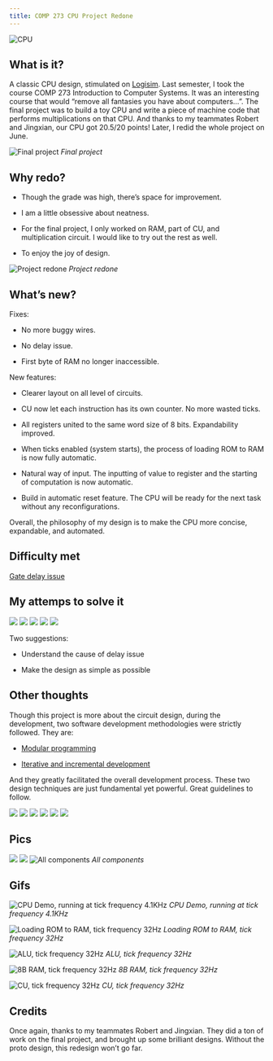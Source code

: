 ```yaml
---
title: COMP 273 CPU Project Redone
---
```


![CPU](/images/CPU%20Main.gif)

## What is it?

A classic CPU design, stimulated on [Logisim](http://www.cburch.com/logisim/). Last semester, I took the course COMP 273 Introduction to Computer Systems. It was an interesting course that would “remove all fantasies you have about computers…”. The final project was to build a toy CPU and write a piece of machine code that performs multiplications on that CPU. And thanks to my teammates Robert and Jingxian, our CPU got 20.5/20 points! Later, I redid the whole project on June.

![Final project](/images/CPU%20Prototype.png)
*Final project*

## Why redo?

- Though the grade was high, there’s space for improvement.

- I am a little obsessive about neatness.

- For the final project, I only worked on RAM, part of CU, and multiplication circuit. I would like to try out the rest as well.

- To enjoy the joy of design.

![Project redone](/images/CPU.png)
*Project redone*

## What’s new?

Fixes:

- No more buggy wires.

- No delay issue.

- First byte of RAM no longer inaccessible.

New features:

- Clearer layout on all level of circuits.

- CU now let each instruction has its own counter. No more wasted ticks.

- All registers united to the same word size of 8 bits. Expandability improved.

- When ticks enabled (system starts), the process of loading ROM to RAM is now fully automatic.

- Natural way of input. The inputting of value to register and the starting of computation is now automatic.

- Build in automatic reset feature. The CPU will be ready for the next task without any reconfigurations.

Overall, the philosophy of my design is to make the CPU more concise, expandable, and automated.

## Difficulty met

[Gate delay issue](http://www.cburch.com/logisim/docs/2.6.0/en/guide/prop/delays.html)

## My attemps to solve it

![](/images/CPU%20CU%20v1.0.png)
![](/images/CPU%20CU%20v1.1.png)
![](/images/CPU%20CU%20v2.0.png)
![](/images/CPU%20CU%20v2.0%20with%20comments.png)
![](/images/CPU%20CU%20v3.0.png)

Two suggestions:

- Understand the cause of delay issue

- Make the design as simple as possible

## Other thoughts

Though this project is more about the circuit design, during the development, two software development methodologies were strictly followed. They are:

- [Modular programming](https://en.wikipedia.org/wiki/Modular_programming)

- [Iterative and incremental development](https://en.wikipedia.org/wiki/Iterative_and_incremental_development)

And they greatly facilitated the overall development process. These two design techniques are just fundamental yet powerful. Great guidelines to follow.

![](/images/CPU%20Proto%201.png)
![](/images/CPU%20Proto%202.png)
![](/images/CPU%20Proto%203.png)
![](/images/CPU%20Proto%204.png)
![](/images/CPU%20Proto%205.png)
![](/images/CPU%20Proto%206.png)

## Pics

![](/images/CPU%20Main%20Labeled.png)
![](/images/CPU%20Classical%20CPU%20Design.png)
![All components](/images/CPU%20&%20Components.png)
*All components*

## Gifs

![CPU Demo, running at tick frequency 4.1KHz](/images/CPU%20Demo.gif)
*CPU Demo, running at tick frequency 4.1KHz*

![Loading ROM to RAM, tick frequency 32Hz](/images/CPU%20Load%20ROM%20to%20RAM.gif)
*Loading ROM to RAM, tick frequency 32Hz*

![ALU, tick frequency 32Hz](/images/CPU%20ALU.gif)
*ALU, tick frequency 32Hz*

![8B RAM, tick frequency 32Hz](/images/CPU%20RAM.gif)
*8B RAM, tick frequency 32Hz*

![CU, tick frequency 32Hz](/images/CPU%20CU.gif)
*CU, tick frequency 32Hz*

## Credits

Once again, thanks to my teammates Robert and Jingxian. They did a ton of work on the final project, and brought up some brilliant designs. Without the proto design, this redesign won’t go far.
